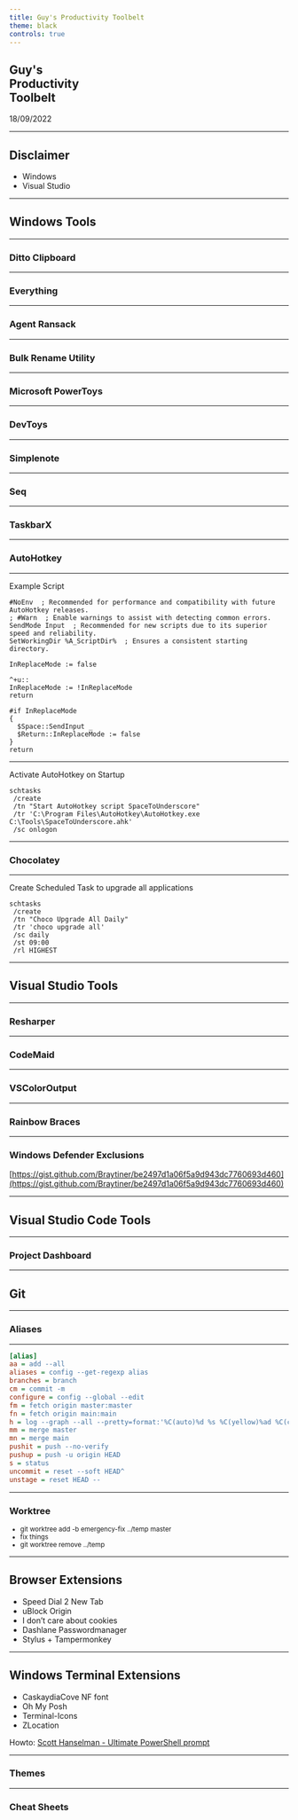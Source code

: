 ```yaml
---
title: Guy's Productivity Toolbelt
theme: black
controls: true
---
```


## Guy's <br/> Productivity <br/> Toolbelt

18/09/2022

---

## Disclaimer

- Windows <!-- .element: class="fragment" -->
- Visual Studio <!-- .element: class="fragment" -->

---

## Windows Tools

----

### Ditto Clipboard

----

### Everything

----

### Agent Ransack

----

### Bulk Rename Utility

----

### Microsoft PowerToys

----

### DevToys

----

### Simplenote

----

### Seq

----

### TaskbarX

----

### AutoHotkey

----

Example Script

```ahk[6|8-10|12-17]
#NoEnv  ; Recommended for performance and compatibility with future AutoHotkey releases.
; #Warn  ; Enable warnings to assist with detecting common errors.
SendMode Input  ; Recommended for new scripts due to its superior speed and reliability.
SetWorkingDir %A_ScriptDir%  ; Ensures a consistent starting directory.

InReplaceMode := false

^+u::
InReplaceMode := !InReplaceMode
return

#if InReplaceMode
{
  $Space::SendInput _
  $Return::InReplaceMode := false
}  
return
```

----

Activate AutoHotkey on Startup

```shell
schtasks 
 /create 
 /tn "Start AutoHotkey script SpaceToUnderscore"
 /tr 'C:\Program Files\AutoHotkey\AutoHotkey.exe C:\Tools\SpaceToUnderscore.ahk' 
 /sc onlogon
```

----

### Chocolatey

----

Create Scheduled Task to upgrade all applications

```shell
schtasks 
 /create 
 /tn "Choco Upgrade All Daily" 
 /tr 'choco upgrade all' 
 /sc daily 
 /st 09:00 
 /rl HIGHEST
```

---

## Visual Studio Tools

----

### Resharper

----

### CodeMaid

----

### VSColorOutput

----

### Rainbow Braces

----

### Windows Defender Exclusions

[https://gist.github.com/Braytiner/be2497d1a06f5a9d943dc7760693d460](https://gist.github.com/Braytiner/be2497d1a06f5a9d943dc7760693d460)

---

## Visual Studio Code Tools

----

### Project Dashboard

---

## Git

----

### Aliases

----

```ini [2|3|4|5|6|7|8|9|10|11|12|13|14|15]
[alias]
aa = add --all
aliases = config --get-regexp alias
branches = branch
cm = commit -m
configure = config --global --edit
fm = fetch origin master:master
fn = fetch origin main:main
h = log --graph --all --pretty=format:'%C(auto)%d %s %C(yellow)%ad %C(cyan)<%an> %C(green)%h' --date='format-local:%Y-%m-%d %H:%M:%S'
mm = merge master
mn = merge main
pushit = push --no-verify
pushup = push -u origin HEAD
s = status
uncommit = reset --soft HEAD^
unstage = reset HEAD --
```

----

### Worktree

<small>

* git worktree add -b emergency-fix ../temp master <!-- .element: class="fragment" -->
* fix things <!-- .element: class="fragment" -->
* git worktree remove ../temp <!-- .element: class="fragment" -->

</small>

----

## Browser Extensions

* Speed Dial 2 New Tab <!-- .element: class="fragment" -->
* uBlock Origin <!-- .element: class="fragment" -->
* I don’t care about cookies <!-- .element: class="fragment" -->
* Dashlane Passwordmanager <!-- .element: class="fragment" -->
* Stylus + Tampermonkey <!-- .element: class="fragment" -->

----

## Windows Terminal Extensions

* CaskaydiaCove NF font <!-- .element: class="fragment" -->
* Oh My Posh <!-- .element: class="fragment" -->
* Terminal-Icons <!-- .element: class="fragment" -->
* ZLocation <!-- .element: class="fragment" -->

Howto: [Scott Hanselman - Ultimate PowerShell prompt](https://www.hanselman.com/blog/my-ultimate-powershell-prompt-with-oh-my-posh-and-the-windows-terminal) <!-- .element: class="fragment" -->

----

### Themes

----

### Cheat Sheets

